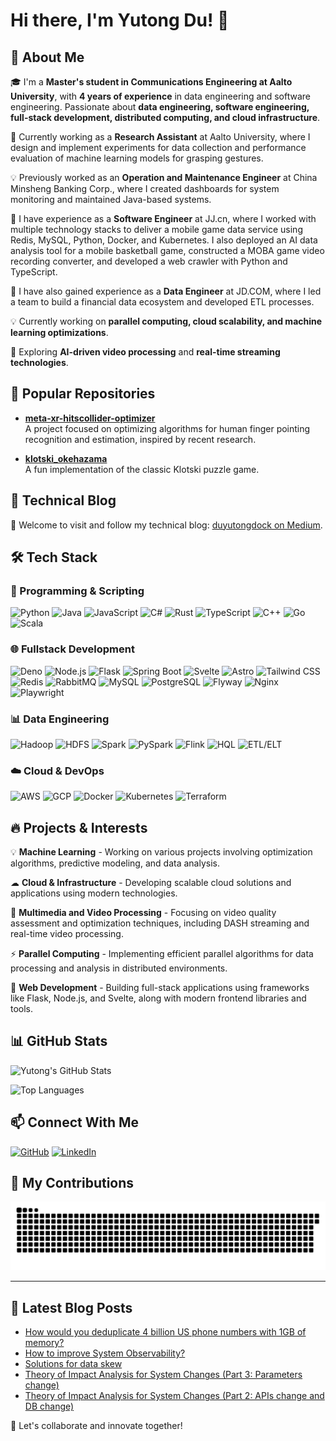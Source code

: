 # Hi there, I'm Yutong Du! 👋


## 🚀 About Me

🎓 I'm a **Master's student in Communications Engineering at Aalto University**, with **4 years of experience** in data engineering and software engineering. Passionate about **data engineering, software engineering, full-stack development, distributed computing, and cloud infrastructure**.

💼 Currently working as a **Research Assistant** at Aalto University, where I design and implement experiments for data collection and performance evaluation of machine learning models for grasping gestures.

💡 Previously worked as an **Operation and Maintenance Engineer** at China Minsheng Banking Corp., where I created dashboards for system monitoring and maintained Java-based systems.

👾 I have experience as a **Software Engineer** at JJ.cn, where I worked with multiple technology stacks to deliver a mobile game data service using Redis, MySQL, Python, Docker, and Kubernetes. I also deployed an AI data analysis tool for a mobile basketball game, constructed a MOBA game video recording converter, and developed a web crawler with Python and TypeScript.

🌱 I have also gained experience as a **Data Engineer** at JD.COM, where I led a team to build a financial data ecosystem and developed ETL processes.

💡 Currently working on **parallel computing, cloud scalability, and machine learning optimizations**.

🌱 Exploring **AI-driven video processing** and **real-time streaming technologies**.

## 🌟 Popular Repositories
- **[meta-xr-hitscollider-optimizer](https://github.com/DuyutongDockBlocks16/meta-xr-hitscollider-optimizer)**  
  A project focused on optimizing algorithms for human finger pointing recognition and estimation, inspired by recent research.

- **[klotski_okehazama](https://github.com/DuyutongDockBlocks16/klotski_okehazama)**  
  A fun implementation of the classic Klotski puzzle game.

## 📖 Technical Blog

📝 Welcome to visit and follow my technical blog: [duyutongdock on Medium](https://medium.com/@duyutongdock).

## 🛠️ Tech Stack

### 🚀 Programming & Scripting
![Python](https://img.shields.io/badge/-Python-3776AB?style=flat&logo=python&logoColor=white)
![Java](https://img.shields.io/badge/-Java-007396?style=flat&logo=java&logoColor=white)
![JavaScript](https://img.shields.io/badge/-JavaScript-F7DF1E?style=flat&logo=javascript&logoColor=black)
![C#](https://img.shields.io/badge/-C%23-239120?style=flat&logo=c-sharp&logoColor=white)
![Rust](https://img.shields.io/badge/-Rust-000000?style=flat&logo=rust&logoColor=white)
![TypeScript](https://img.shields.io/badge/-TypeScript-3178C6?style=flat&logo=typescript&logoColor=white)
![C++](https://img.shields.io/badge/-C++-00599C?style=flat&logo=c%2B%2B&logoColor=white)
![Go](https://img.shields.io/badge/-Go-00ADD8?style=flat&logo=go&logoColor=white)
![Scala](https://img.shields.io/badge/-Scala-DC322F?style=flat&logo=scala&logoColor=white)

### 🌐 Fullstack Development
![Deno](https://img.shields.io/badge/-Deno-000000?style=flat&logo=deno&logoColor=white)
![Node.js](https://img.shields.io/badge/-Node.js-339933?style=flat&logo=node.js&logoColor=white)
![Flask](https://img.shields.io/badge/-Flask-000000?style=flat&logo=flask&logoColor=white)
![Spring Boot](https://img.shields.io/badge/-Spring%20Boot-6DB33F?style=flat&logo=spring&logoColor=white)
![Svelte](https://img.shields.io/badge/-Svelte-FF3E00?style=flat&logo=svelte&logoColor=white)
![Astro](https://img.shields.io/badge/-Astro-FF5B00?style=flat&logo=astro&logoColor=white)
![Tailwind CSS](https://img.shields.io/badge/-Tailwind%20CSS-06B6D4?style=flat&logo=tailwindcss&logoColor=white)
![Redis](https://img.shields.io/badge/-Redis-DC382D?style=flat&logo=redis&logoColor=white)
![RabbitMQ](https://img.shields.io/badge/-RabbitMQ-FF6600?style=flat&logo=rabbitmq&logoColor=white)
![MySQL](https://img.shields.io/badge/-MySQL-4479A1?style=flat&logo=mysql&logoColor=white)
![PostgreSQL](https://img.shields.io/badge/-PostgreSQL-4169E1?style=flat&logo=postgresql&logoColor=white)
![Flyway](https://img.shields.io/badge/-Flyway-0D5B8E?style=flat&logo=flyway&logoColor=white)
![Nginx](https://img.shields.io/badge/-Nginx-009639?style=flat&logo=nginx&logoColor=white)
![Playwright](https://img.shields.io/badge/-Playwright-2B2A29?style=flat&logo=playwright&logoColor=white)

### 📊 Data Engineering
![Hadoop](https://img.shields.io/badge/-Hadoop-66CCFF?style=flat&logo=apachehadoop&logoColor=white)
![HDFS](https://img.shields.io/badge/-HDFS-0F9C67?style=flat&logo=apachehadoop&logoColor=white)
![Spark](https://img.shields.io/badge/-Spark-E25A1C?style=flat&logo=apachespark&logoColor=white)
![PySpark](https://img.shields.io/badge/-PySpark-E25A1C?style=flat&logo=apachespark&logoColor=white)
![Flink](https://img.shields.io/badge/-Flink-00B2A9?style=flat&logo=apacheflink&logoColor=white)
![HQL](https://img.shields.io/badge/-HQL-9B59B6?style=flat&logo=apachehadoop&logoColor=white)
![ETL/ELT](https://img.shields.io/badge/-ETL/ELT-FF9900?style=flat&logo=apachehadoop&logoColor=white)

### ☁️ Cloud & DevOps
![AWS](https://img.shields.io/badge/-AWS-232F3E?style=flat&logo=amazon-aws&logoColor=white)
![GCP](https://img.shields.io/badge/-GCP-4285F4?style=flat&logo=google-cloud&logoColor=white)
![Docker](https://img.shields.io/badge/-Docker-2496ED?style=flat&logo=docker&logoColor=white)
![Kubernetes](https://img.shields.io/badge/-Kubernetes-326CE5?style=flat&logo=kubernetes&logoColor=white)
![Terraform](https://img.shields.io/badge/-Terraform-7B42BC?style=flat&logo=terraform&logoColor=white)

## 🔥 Projects & Interests

💡 **Machine Learning** - Working on various projects involving optimization algorithms, predictive modeling, and data analysis. 

☁ **Cloud & Infrastructure** - Developing scalable cloud solutions and applications using modern technologies.

🎥 **Multimedia and Video Processing** - Focusing on video quality assessment and optimization techniques, including DASH streaming and real-time video processing.

⚡ **Parallel Computing** - Implementing efficient parallel algorithms for data processing and analysis in distributed environments.

🔧 **Web Development** - Building full-stack applications using frameworks like Flask, Node.js, and Svelte, along with modern frontend libraries and tools.


## 📊 GitHub Stats

![Yutong's GitHub Stats](https://github-readme-stats.vercel.app/api?username=DuyutongDockBlocks16&show_icons=true&theme=radical)

![Top Languages](https://github-readme-stats.vercel.app/api/top-langs/?username=DuyutongDockBlocks16&layout=compact&theme=radical)

## 📫 Connect With Me

[![GitHub](https://img.shields.io/badge/GitHub-000000?style=for-the-badge&logo=github&logoColor=white)](https://github.com/DuyutongDockBlocks16)
[![LinkedIn](https://img.shields.io/badge/LinkedIn-0077B5?style=for-the-badge&logo=linkedin&logoColor=white)](https://www.linkedin.com/in/yutong-du-65750128b/)

## 🐍 My Contributions

<div align="center">
  <picture>
    <source media="(prefers-color-scheme: dark)" srcset="https://raw.githubusercontent.com/DuyutongDockBlocks16/DuyutongDockBlocks16/output/github-contribution-grid-snake-dark.svg" />
    <source media="(prefers-color-scheme: light)" srcset="https://raw.githubusercontent.com/DuyutongDockBlocks16/DuyutongDockBlocks16/output/github-contribution-grid-snake.svg" />
    <img alt="github-snake" src="https://raw.githubusercontent.com/DuyutongDockBlocks16/DuyutongDockBlocks16/output/github-contribution-grid-snake.svg" />
  </picture>
</div>

<hr>

## 📕 Latest Blog Posts
<!-- BLOG-POST-LIST:START -->
- [How would you deduplicate 4 billion US phone numbers with 1GB of memory?](https://medium.com/@duyutongdock/how-would-you-deduplicate-4-billion-us-phone-numbers-with-1gb-of-memory-10eb7498aa58?source=rss-49fb0a11324d------2)
- [How to improve System Observability?](https://medium.com/@duyutongdock/how-to-improve-system-observability-af2644830e0a?source=rss-49fb0a11324d------2)
- [Solutions for data skew](https://medium.com/@duyutongdock/solutions-for-data-skew-8f714300eab1?source=rss-49fb0a11324d------2)
- [Theory of Impact Analysis for System Changes &lpar;Part 3: Parameters change&rpar;](https://medium.com/@duyutongdock/theory-of-impact-analysis-for-system-changes-part-3-parameters-change-5a0096136ef3?source=rss-49fb0a11324d------2)
- [Theory of Impact Analysis for System Changes &lpar;Part 2: APIs change and DB change&rpar;](https://medium.com/@duyutongdock/theory-of-impact-analysis-for-system-changes-part-2-apis-change-and-db-change-f9fcb876747d?source=rss-49fb0a11324d------2)
<!-- BLOG-POST-LIST:END -->

🚀 Let's collaborate and innovate together!